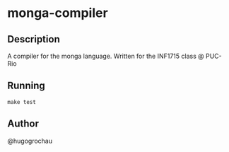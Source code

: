 # monga-compiler

## Description
A compiler for the monga language. Written for the INF1715 class @ PUC-Rio

## Running
`make test`

## Author
@hugogrochau